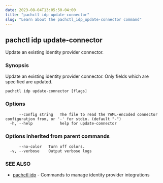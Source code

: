 ```yaml
---
date: 2023-08-04T13:05:50-04:00
title: "pachctl idp update-connector"
slug: "Learn about the pachctl_idp_update-connector command"
---
```


## pachctl idp update-connector

Update an existing identity provider connector.

### Synopsis

Update an existing identity provider connector. Only fields which are specified are updated.

```
pachctl idp update-connector [flags]
```

### Options

```
      --config string   The file to read the YAML-encoded connector configuration from, or '-' for stdin. (default "-")
  -h, --help            help for update-connector
```

### Options inherited from parent commands

```
      --no-color   Turn off colors.
  -v, --verbose    Output verbose logs
```

### SEE ALSO

* [pachctl idp](/commands/pachctl_idp/)	 - Commands to manage identity provider integrations


